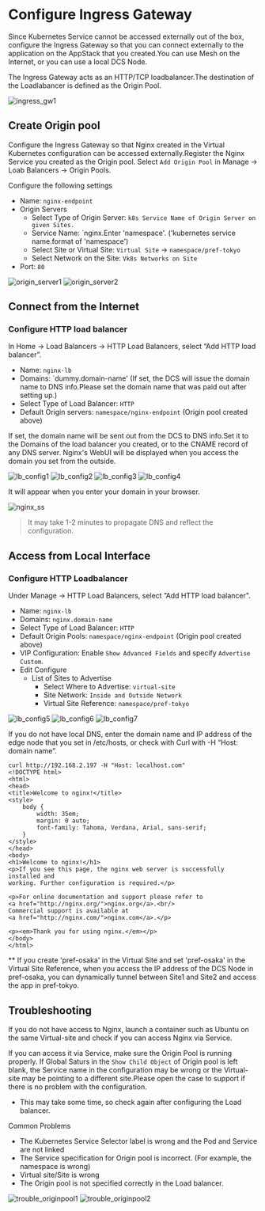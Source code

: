 # Configure Ingress Gateway

Since Kubernetes Service cannot be accessed externally out of the box, configure the Ingress Gateway so that you can connect externally to the application on the AppStack that you created.You can use Mesh on the Internet, or you can use a local DCS Node.

The Ingress Gateway acts as an HTTP/TCP loadbalancer.The destination of the Loadlabancer is defined as the Origin Pool.

![ingress_gw1](./pics/ingress_gw1.svg)

## Create Origin pool

Configure the Ingress Gateway so that Nginx created in the Virtual Kubernetes configuration can be accessed externally.Register the Nginx Service you created as the Origin pool. Select `Add Origin Pool` in Manage -> Loab Balancers -> Origin Pools.

Configure the following settings

- Name: `nginx-endpoint`
- Origin Servers
  - Select Type of Origin Server: `k8s Service Name of Origin Server on given Sites.`
  - Service Name: `nginx.Enter 'namespace'. ('kubernetes service name.format of 'namespace')
  - Select Site or Virtual Site: `Virtual Site` -> `namespace/pref-tokyo`
  - Select Network on the Site: `Vk8s Networks on Site`
- Port: `80`

![origin_server1](./pics/origin_server1.png)
![origin_server2](./pics/origin_server2.png)

## Connect from the Internet

### Configure HTTP load balancer

In Home -> Load Balancers -> HTTP Load Balancers, select “Add HTTP load balancer”.

- Name: `nginx-lb`
- Domains: `dummy.domain-name' (If set, the DCS will issue the domain name to DNS info.Please set the domain name that was paid out after setting up.)
- Select Type of Load Balancer: `HTTP`
- Default Origin servers: `namespace/nginx-endpoint` (Origin pool created above)

If set, the domain name will be sent out from the DCS to DNS info.Set it to the Domains of the load balancer you created, or to the CNAME record of any DNS server.
Nginx's WebUI will be displayed when you access the domain you set from the outside.

![lb_config1](./pics/lb_config1.png)
![lb_config2](./pics/lb_config2.png)
![lb_config3](./pics/lb_config3.png)
![lb_config4](./pics/lb_config4.png)

It will appear when you enter your domain in your browser.

![nginx_ss](./pics/nginx_ss.png)
> It may take 1-2 minutes to propagate DNS and reflect the configuration.

## Access from Local Interface

### Configure HTTP Loadbalancer

Under Manage -> HTTP Load Balancers, select ”Add HTTP load balancer".

- Name: `nginx-lb`
- Domains: `nginx.domain-name`
- Select Type of Load Balancer: `HTTP`
- Default Origin Pools: `namespace/nginx-endpoint` (Origin pool created above)
- VIP Configuration: Enable `Show Advanced Fields` and specify `Advertise Custom`.
- Edit Configure
  - List of Sites to Advertise
    - Select Where to Advertise: `virtual-site`
    - Site Network: `Inside and Outside Network`
    - Virtual Site Reference: `namespace/pref-tokyo`

![lb_config5](./pics/lb_config5.png)
![lb_config6](./pics/lb_config6.png)
![lb_config7](./pics/lb_config7.png)

If you do not have local DNS, enter the domain name and IP address of the edge node that you set in /etc/hosts, or check with Curl with -H “Host: domain name”.

```
curl http://192.168.2.197 -H "Host: localhost.com"
<!DOCTYPE html>
<html>
<head>
<title>Welcome to nginx!</title>
<style>
    body {
        width: 35em;
        margin: 0 auto;
        font-family: Tahoma, Verdana, Arial, sans-serif;
    }
</style>
</head>
<body>
<h1>Welcome to nginx!</h1>
<p>If you see this page, the nginx web server is successfully installed and
working. Further configuration is required.</p>

<p>For online documentation and support please refer to
<a href="http://nginx.org/">nginx.org</a>.<br/>
Commercial support is available at
<a href="http://nginx.com/">nginx.com</a>.</p>

<p><em>Thank you for using nginx.</em></p>
</body>
</html>
```

** If you create 'pref-osaka' in the Virtual Site and set 'pref-osaka' in the Virtual Site Reference, when you access the IP address of the DCS Node in pref-osaka, you can dynamically tunnel between Site1 and Site2 and access the app in pref-tokyo.


## Troubleshooting

If you do not have access to Nginx, launch a container such as Ubuntu on the same Virtual-site and check if you can access Nginx via Service.

If you can access it via Service, make sure the Origin Pool is running properly.
If Global Saturs in the `Show Child Object` of Origin pool is left blank, the Service name in the configuration may be wrong or the Virtual-site may be pointing to a different site.Please open the case to support if there is no problem with the configuration.
* This may take some time, so check again after configuring the Load balancer.

Common Problems
- The Kubernetes Service Selector label is wrong and the Pod and Service are not linked
- The Service specification for Origin pool is incorrect. (For example, the namespace is wrong)
- Virtual site/Site is wrong
- The Origin pool is not specified correctly in the Load balancer.

![trouble_originpool1](./pics/trouble_originpool1.png)
![trouble_originpool2](./pics/trouble_originpool2.png)
